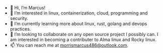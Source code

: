 - 👋 Hi, I’m Marcus!
- 👀 I’m interested in linux, containerization, cloud, programming and security.
- 🌱 I’m currently learning more about linux, rust, golang and devops practices.
- 💞️ I’m looking to collaborate on any open source project I possibly can. I am interested in becoming a contributer to Alma linux and Rocky linux.
- 📫 You can reach me at morrismarcus486@outlook.com.

<!---
fueztech/fueztech is a ✨ special ✨ repository because its `README.md` (this file) appears on your GitHub profile.
You can click the Preview link to take a look at your changes.
--->
